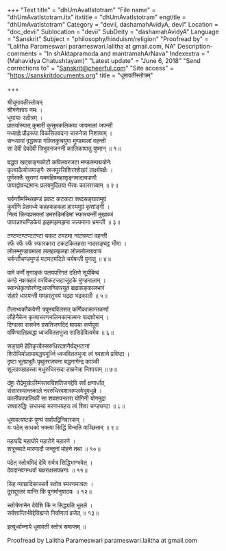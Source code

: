 +++
"Text title" = "dhUmAvatIstotram"
"File name" = "dhUmAvatIstotram.itx"
itxtitle = "dhUmAvatIstotram"
engtitle = "dhUmAvatIstotram"
Category = "devii, dashamahAvidyA, devI"
Location = "doc_devii"
Sublocation = "devii"
SubDeity = "dashamahAvidyA"
Language = "Sanskrit"
Subject = "philosophy/hinduism/religion"
"Proofread by" = "Lalitha Parameswari parameswari.lalitha at gmail.com, NA"
Description-comments = "In shAktapramoda and mantramahArNava"
Indexextra = "(Mahavidya Chatushtayam)"
"Latest update" = "June 6, 2018"
"Send corrections to" = "Sanskrit@cheerful.com"
"Site access" = "https://sanskritdocuments.org"
title = "धूमावतीस्तोत्रम्"

+++
  
 श्रीधूमावतीस्तोत्रम्   
श्रीगणेशाय नमः ।  
धूमायाः स्तोत्रम् ।  
प्रातर्यास्यात् कुमारी कुसुमकलिकया जापमालां जपन्ती  
मध्याह्ने प्रौढरूपा विकसितवदना चारुनेत्रा निशायाम् ।  
सन्ध्यायां वृद्धरूपा गलितकुचयुगा मुण्डमालां वहन्ती  
सा देवी देवदेवी त्रिभुवनजननी कालिकापातु युष्मान् ॥ १॥  
  
बद्ध्वा खट्वाङ्गकोटौ कपिलवरजटा मण्डलम्पद्मयोनेः  
कृत्वादैत्योत्तमाङ्गैः स्रजमुरसिशिरश्शेखरं तार्क्ष्यपक्षैः ।  
पूर्णंरक्तैः सुराणां यममहिषमहाशृङ्गमादायपाणौ  
पायाद्वोवन्द्यमानः प्रलयमुदितया भैरवः कालरात्र्याम् ॥ २॥  
  
चर्वन्तीमस्थिखण्डं प्रकट कटकटा शब्दसङ्घातमुग्रं  
कुर्वाणि प्रेतमध्ये कहहकहकहा हास्यमुग्रं कृशांङ्गी ।  
नित्यं न्नित्यप्रसक्तां डमरुडिमडिमां स्फारयन्तीं मुखाब्जं  
पायान्नश्चण्डिकेयं झझमझमझमा जल्पमाना भ्रमन्ती ॥ ३॥  
  
टण्टण्टण्टण्टटण्टा ण्रकट टमटमा नाटघण्टां वहन्ती  
स्फें स्फें स्फें स्फारकारा टकटकितहसा नादसङ्घट्ट भीमा ।  
लोलम्मुण्डाग्रमाला ललहलहलहा लोललोलाग्रवाचं  
चर्वन्तीचण्डमुण्डं मटमटमटिते चर्यषन्ती पुनातु ॥ ४॥  
  
वामे कर्णे मृगाङ्कं पलयपरिगतं दक्षिणे सूर्यबिम्बं  
कण्ठे नक्षत्रहारं वरविकटजटाजूटके मुण्डमालाम् ।  
स्कन्धेकृत्वोरगेन्द्रध्वजनिकरयुतं ब्रह्मकङ्कालभारं  
संहारे धारयन्ती ममहरतुभयं भद्रदा भद्रकाली ॥ ५॥  
  
तैलाभ्यक्तैकवेणी त्रपुमयविलसत् कर्णिकाक्रान्तकर्णा  
लौहेनैकेन कृत्वाचरणनलिनकामात्मनः पादशोभाम् ।  
दिग्वासा रासभेन ग्रसतिजगदिदं मायया कर्णपूरा  
वर्षिण्यातिप्रबद्धा ध्वजविततभुजा सासिदेवित्वमेव ॥ ६॥  
  
सङ्ग्रामे हेतिकृत्वैस्सरुधिरदशनैर्यद्भटानां  
शिरोभिर्मालामाबद्ध्यमूर्ध्नि ध्वजविततभुजा त्वं श्मशाने प्रविष्टा ।  
दृष्टा भूतप्रभूतैः पृथुतरजघना बद्धनागेन्द्र काञ्ची  
शूलग्रव्यग्रहस्ता मधुरुधिरसदा ताम्रनेत्रा निशायाम् ॥ ७॥  
  
दंष्ट्रा रौद्रेमुखेऽस्मिंस्तवविशतिजगद्देवि सर्वं क्षणार्धात्  
संसारस्यान्तकाले नररुधिरवशासम्प्लवेभूमधूम्रे ।  
कालीकापालिकी सा शवशयनतरा योगिनी योगमुद्रा  
रक्तारुद्धिः सभास्था मरणभयहरा त्वं शिवा चण्डघण्टा ॥ ८॥  
  
धूमावत्यष्टकं पुण्यं सर्वापद्विनिवारकम् ।  
यः पठेत् साधको भक्त्या सिद्धिं विन्दति वाञ्छिताम् ॥ ९॥  
  
महापदि महाघोरे महारोगे महारणे ।  
शत्रूच्चाटे मारणादौ जन्तूनां मोहने तथा ॥ १०॥  
  
पठेत् स्तोत्रमिदं देवि सर्वत्र सिद्धिभाग्भवेत् ।  
देवदानवगन्धर्वा यक्षराक्षसपन्नगाः ॥ ११॥  
  
सिंह व्याघ्रादिकास्सर्वे स्तोत्र स्मरणमात्रतः ।  
दूराद्दूरतरं यान्ति किं पुनर्मानुषादयः ॥ १२॥  
  
स्तोत्रेणानेन देवेशि किं न सिद्ध्यति भूतले ।  
सर्वशान्तिर्भवेद्देविह्यन्ते निर्वाणतां व्रजेत् ॥ १३॥  
  
इत्यूर्ध्वाम्नाये धूमावती स्तोत्रं समाप्तम् ॥  
  
  
Proofread by Lalitha Parameswari parameswari.lalitha at gmail.com  
  
